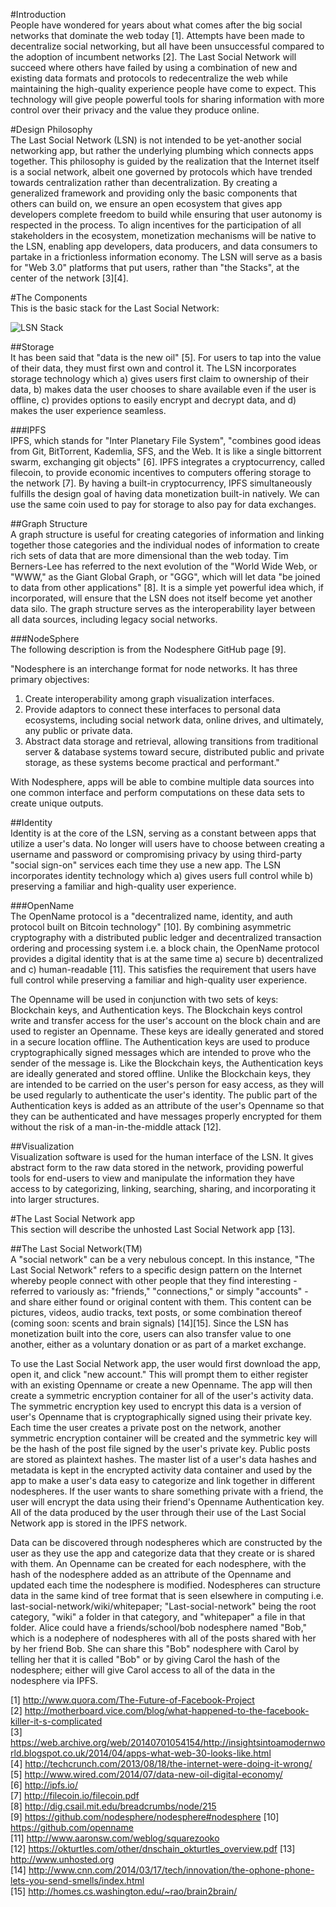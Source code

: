 #Introduction  
People have wondered for years about what comes after the big social networks that dominate the web today [1]. Attempts have been made to decentralize social networking, but all have been unsuccessful compared to the adoption of incumbent networks [2]. The Last Social Network will succeed where others have failed by using a combination of new and existing data formats and protocols to redecentralize the web while maintaining the high-quality experience people have come to expect. This technology will give people powerful tools for sharing information with more control over their privacy and the value they produce online.  

#Design Philosophy  
The Last Social Network (LSN) is not intended to be yet-another social networking app, but rather the underlying plumbing which connects apps together. This philosophy is guided by the realization that the Internet itself is a social network, albeit one governed by protocols which have trended towards centralization rather than decentralization. By creating a generalized framework and providing only the basic components that others can build on, we ensure an open ecosystem that gives app developers complete freedom to build while ensuring that user autonomy is respected in the process. To align incentives for the participation of all stakeholders in the ecosystem, monetization mechanisms will be native to the LSN, enabling app developers, data producers, and data consumers to partake in a frictionless information economy. The LSN will serve as a basis for "Web 3.0" platforms that put users, rather than "the Stacks", at the center of the network [3][4].  

#The Components  
This is the basic stack for the Last Social Network:

![LSN Stack](https://p2pconnectsus.files.wordpress.com/2015/02/lsnstack.png)
   

##Storage  
It has been said that "data is the new oil" [5]. For users to tap into the value of their data, they must first own and control it. The LSN incorporates storage technology which a) gives users first claim to ownership of their data, b) makes data the user chooses to share available even if the user is offline, c) provides options to easily encrypt and decrypt data, and d) makes the user experience seamless.  

###IPFS  
IPFS, which stands for "Inter Planetary File System", "combines good ideas from Git, BitTorrent, Kademlia, SFS, and the Web. It is like a single bittorrent swarm, exchanging git objects" [6]. IPFS integrates a cryptocurrency, called filecoin, to provide economic incentives to computers offering storage to the network [7]. By having a built-in cryptocurrency, IPFS simultaneously fulfills the design goal of having data monetization built-in natively. We can use the same coin used to pay for storage to also pay for data exchanges.  

##Graph Structure  
A graph structure is useful for creating categories of information and linking together those categories and the individual nodes of information to create rich sets of data that are more dimensional than the web today. Tim Berners-Lee has referred to the next evolution of the "World Wide Web, or "WWW," as the Giant Global Graph, or "GGG", which will let data "be joined to data from other applications" [8]. It is a simple yet powerful idea which, if incorporated, will ensure that the LSN does not itself become yet another data silo. The graph structure serves as the interoperability layer between all data sources, including legacy social networks.  

###NodeSphere  
The following description is from the Nodesphere GitHub page [9].  

"Nodesphere is an interchange format for node networks. It has three primary objectives:  

1. Create interoperability among graph visualization interfaces.  
2. Provide adaptors to connect these interfaces to personal data ecosystems, including social network data, online drives, and ultimately, any public or private data.  
3. Abstract data storage and retrieval, allowing transitions from traditional server & database systems toward secure, distributed public and private storage, as these systems become practical and performant."  

With Nodesphere, apps will be able to combine multiple data sources into one common interface and perform computations on these data sets to create unique outputs.   

##Identity  
Identity is at the core of the LSN, serving as a constant between apps that utilize a user's data. No longer will users have to choose between creating a username and password or compromising privacy by using third-party "social sign-on" services each time they use a new app. The LSN incorporates identity technology which a) gives users full control while b) preserving a familiar and high-quality user experience.  

###OpenName  
The OpenName protocol is a "decentralized name, identity, and auth protocol built on Bitcoin technology" [10]. By combining asymmetric cryptography with a distributed public ledger and decentralized transaction ordering and processing system i.e. a block chain, the OpenName protocol provides a digital identity that is at the same time a) secure b) decentralized and c) human-readable [11]. This satisfies the requirement that users have full control while preserving a familiar and high-quality user experience.  

The Openname will be used in conjunction with two sets of keys: Blockchain keys, and Authentication keys. The Blockchain keys control write and transfer access for the user's account on the block chain and are used to register an Openname. These keys are ideally generated and stored in a secure location offline. The Authentication keys are used to produce cryptographically signed messages which are intended to prove who the sender of the message is. Like the Blockchain keys, the Authentication keys are ideally generated and stored offline. Unlike the Blockchain keys, they are intended to be carried on the user's person for easy access, as they will be used regularly to authenticate the user's identity. The public part of the Authentication keys is added as an attribute of the user's Openname so that they can be authenticated and have messages properly encrypted for them without the risk of a man-in-the-middle attack [12]. 

##Visualization  
Visualization software is used for the human interface of the LSN. It gives abstract form to the raw data stored in the network, providing powerful tools for end-users to view and manipulate the information they have access to by categorizing, linking, searching, sharing, and incorporating it into larger structures.   

#The Last Social Network app  
This section will describe the unhosted Last Social Network app [13].

##The Last Social Network(TM)  
A "social network" can be a very nebulous concept. In this instance, "The Last Social Network" refers to a specific design pattern on the Internet whereby people connect with other people that they find interesting - referred to variously as: "friends," "connections," or simply "accounts" - and share either found or original content with them. This content can be pictures, videos, audio tracks, text posts, or some combination thereof (coming soon: scents and brain signals) [14][15]. Since the LSN has monetization built into the core, users can also transfer value to one another, either as a voluntary donation or as part of a market exchange.  

To use the Last Social Network app, the user would first download the app, open it, and click "new account." This will prompt them to either register with an existing Openname or create a new Openname. The app will then create a symmetric encryption container for all of the user's activity data. The symmetric encryption key used to encrypt this data is a version of user's Openname that is cryptographically signed using their private key. Each time the user creates a private post on the network, another symmetric encryption container will be created and the symmetric key will be the hash of the post file signed by the user's private key.  Public posts are stored as plaintext hashes. The master list of a user's data hashes and metadata is kept in the encrypted activity data container and used by the app to make a user's data easy to categorize and link together in different nodespheres. If the user wants to share something private with a friend, the user will encrypt the data using their friend's Openname Authentication key. All of the data produced by the user through their use of the Last Social Network app is stored in the IPFS network.  

Data can be discovered through nodespheres which are constructed by the user as they use the app and categorize data that they create or is shared with them. An Openname can be created for each nodesphere, with the hash of the nodesphere added as an attribute of the Openname and updated each time the nodesphere is modified. Nodespheres can structure data in the same kind of tree format that is seen elsewhere in computing i.e. last-social-network/wiki/whitepaper; "Last-social-network" being the root category, "wiki" a folder in that category, and "whitepaper" a file in that folder. Alice could have a friends/school/bob nodesphere named "Bob," which is a nodephere of nodespheres with all of the posts shared with her by her friend Bob. She can share this "Bob" nodesphere with Carol by telling her that it is called "Bob" or by giving Carol the hash of the nodesphere; either will give Carol access to all of the data in the nodesphere via IPFS. 


[1] <http://www.quora.com/The-Future-of-Facebook-Project>  
[2] <http://motherboard.vice.com/blog/what-happened-to-the-facebook-killer-it-s-complicated>  
[3] <https://web.archive.org/web/20140701054154/http://insightsintoamodernworld.blogspot.co.uk/2014/04/apps-what-web-30-looks-like.html>  
[4] <http://techcrunch.com/2013/08/18/the-internet-were-doing-it-wrong/>  
[5] <http://www.wired.com/2014/07/data-new-oil-digital-economy/>  
[6] <http://ipfs.io/>  
[7] <http://filecoin.io/filecoin.pdf>  
[8] <http://dig.csail.mit.edu/breadcrumbs/node/215>  
[9] <https://github.com/nodesphere/nodesphere#nodesphere> 
[10] <https://github.com/openname>  
[11] <http://www.aaronsw.com/weblog/squarezooko>   
[12] <https://okturtles.com/other/dnschain_okturtles_overview.pdf>
[13] <http://www.unhosted.org>  
[14] <http://www.cnn.com/2014/03/17/tech/innovation/the-ophone-phone-lets-you-send-smells/index.html>  
[15] <http://homes.cs.washington.edu/~rao/brain2brain/>  